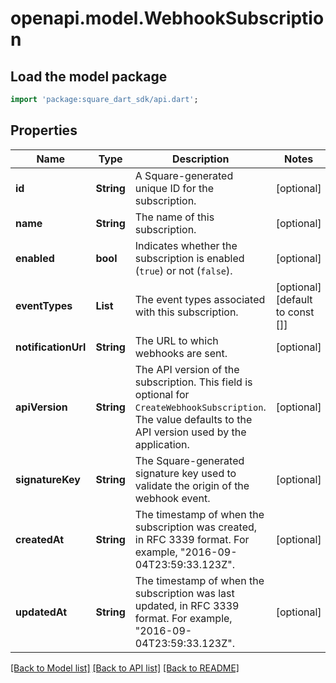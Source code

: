 # openapi.model.WebhookSubscription

## Load the model package
```dart
import 'package:square_dart_sdk/api.dart';
```

## Properties
Name | Type | Description | Notes
------------ | ------------- | ------------- | -------------
**id** | **String** | A Square-generated unique ID for the subscription. | [optional] 
**name** | **String** | The name of this subscription. | [optional] 
**enabled** | **bool** | Indicates whether the subscription is enabled (`true`) or not (`false`). | [optional] 
**eventTypes** | **List<String>** | The event types associated with this subscription. | [optional] [default to const []]
**notificationUrl** | **String** | The URL to which webhooks are sent. | [optional] 
**apiVersion** | **String** | The API version of the subscription. This field is optional for `CreateWebhookSubscription`.  The value defaults to the API version used by the application. | [optional] 
**signatureKey** | **String** | The Square-generated signature key used to validate the origin of the webhook event. | [optional] 
**createdAt** | **String** | The timestamp of when the subscription was created, in RFC 3339 format. For example, \"2016-09-04T23:59:33.123Z\". | [optional] 
**updatedAt** | **String** | The timestamp of when the subscription was last updated, in RFC 3339 format. For example, \"2016-09-04T23:59:33.123Z\". | [optional] 

[[Back to Model list]](../README.md#documentation-for-models) [[Back to API list]](../README.md#documentation-for-api-endpoints) [[Back to README]](../README.md)



